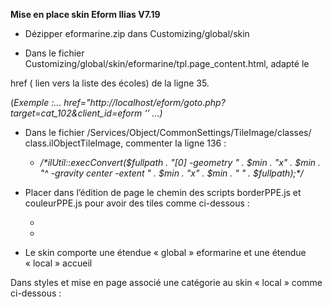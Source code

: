 **Mise en place skin Eform Ilias V7.19**


- Dézipper eformarine.zip dans Customizing/global/skin

- Dans le fichier Customizing/global/skin/eformarine/tpl.page\_content.html, adapté le

href ( lien vers la liste des écoles) de la ligne 35.

(*Exemple :… href="http://localhost/eform/goto.php?target=cat\_102&client\_id=eform ‘’ ...)*

- Dans le fichier <racine du site>/Services/Object/CommonSettings/TileImage/classes/ class.ilObjectTileImage, commenter la ligne 136 :
  - */\*ilUtil::execConvert($fullpath . "[0] -geometry " . $min . "x" . $min . "^ -gravity center -extent " . $min . "x" . $min . " " . $fullpath);\*/*

- Placer dans l’édition de page le chemin des scripts borderPPE.js et couleurPPE.js pour avoir des tiles comme ci-dessous :
  - <script src="./Customizing/global/skin/eformarine/js/couleurPPE.js"></script> 
  - <script src="./Customizing/global/skin/eformarine/js/borderPPE.js"></script>


- Le skin comporte une étendue « global » eformarine et une étendue « local » accueil

Dans styles et mise en page associé une catégorie au skin « local » comme ci-dessous :
